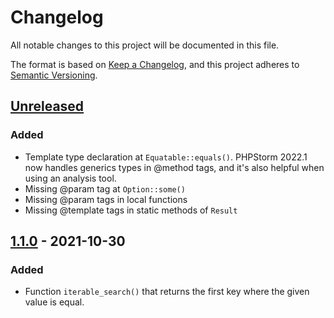 # Changelog

All notable changes to this project will be documented in this file.

The format is based on [Keep a Changelog](https://keepachangelog.com/en/1.0.0/),
and this project adheres to [Semantic Versioning](https://semver.org/spec/v2.0.0.html).

## [Unreleased]

### Added
- Template type declaration at `Equatable::equals()`. PHPStorm 2022.1 now handles generics types in @method tags, and it's also helpful when using an analysis tool.
- Missing @param tag at `Option::some()`
- Missing @param tags in local functions
- Missing @template tags in static methods of `Result`

## [1.1.0] - 2021-10-30

### Added
- Function `iterable_search()` that returns the first key where the given value is equal.

[unreleased]: https://github.com/jungi-php/common/compare/v1.1.0...HEAD
[1.1.0]: https://github.com/jungi-php/common/compare/v1.0.0...v1.1.0
